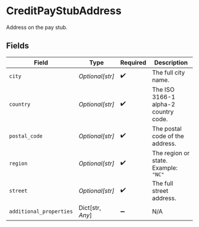 # CreditPayStubAddress

Address on the pay stub.


## Fields

| Field                                | Type                                 | Required                             | Description                          |
| ------------------------------------ | ------------------------------------ | ------------------------------------ | ------------------------------------ |
| `city`                               | *Optional[str]*                      | :heavy_check_mark:                   | The full city name.                  |
| `country`                            | *Optional[str]*                      | :heavy_check_mark:                   | The ISO 3166-1 alpha-2 country code. |
| `postal_code`                        | *Optional[str]*                      | :heavy_check_mark:                   | The postal code of the address.      |
| `region`                             | *Optional[str]*                      | :heavy_check_mark:                   | The region or state.<br/>Example: `"NC"` |
| `street`                             | *Optional[str]*                      | :heavy_check_mark:                   | The full street address.             |
| `additional_properties`              | Dict[str, *Any*]                     | :heavy_minus_sign:                   | N/A                                  |
